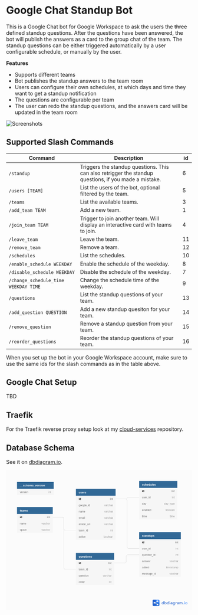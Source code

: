 # Google Chat Standup Bot

This is a Google Chat bot for Google Workspace to ask the users the ~~three~~ defined standup questions. 
After the questions have been answered, the bot will publish the answers as a card to the group chat of the team. 
The standup questions can be either triggered automatically by a user configurable schedule, or manually by the user.

**Features**

* Supports different teams
* Bot publishes the standup answers to the team room
* Users can configure their own schedules, at which days and time they want to get a standup notification
* The questions are configurable per team
* The user can redo the standup questions, and the answers card will be updated in the team room

![Screenshots](images/screenshots.png)

## Supported Slash Commands

| Command | Description | id |
| ------- | ----------- | ---|
| `/standup` | Triggers the standup questions. This can also retrigger the standup questions, if you made a mistake. | 6 |
| `/users [TEAM]` | List the users of the bot, optional filtered by the team. | 5 |
| `/teams` | List the available teams. | 3 |
| `/add_team TEAM` | Add a new team. | 1 |
| `/join_team TEAM` | Trigger to join another team. Will display an interactive card with teams to join. | 4 |
| `/leave_team` | Leave the team. | 11 |
| `/remove_team` | Remove a team. | 12 |
| `/schedules` | List the schedules. | 10 |
| `/enable_schedule WEEKDAY` | Enable the schedule of the weekday. | 8 |
| `/disable_schedule WEEKDAY` | Disable the schedule of the weekday. | 7 |
| `/change_schedule_time WEEKDAY TIME` | Change the schedule time of the weekday. | 9 |
| `/questions` | List the standup questions of your team. | 13 |
| `/add_question QUESTION` | Add a new standup quesiton for your team. | 14 |
| `/remove_question` | Remove a standup question from your team. | 15 |
| `/reorder_questions` | Reorder the standup questions of your team. | 16 |

When you set up the bot in your Google Workspace account, make sure to use the same ids for the slash commands as in the table above.

## Google Chat Setup

TBD

## Traefik

For the Traefik reverse proxy setup look at my [cloud-services](https://github.com/samuelba/cloud-services/tree/master/traefik) repository.

## Database Schema

See it on [dbdiagram.io](https://dbdiagram.io/d/60354600fcdcb6230b212562).

![Database Schema](images/database_schema.png)
